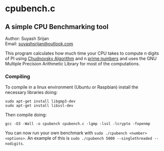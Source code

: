 # cpubench.c

## A simple CPU Benchmarking tool

Author: Suyash Srijan<br />
Email: suyashsrijan@outlook.com<br />

This program calculates how much time your CPU takes to compute n digits of PI using [Chudnovsky Algorithm](http://en.wikipedia.org/wiki/Chudnovsky_algorithm) and n [prime numbers](http://en.wikipedia.org/wiki/Prime_number)
and uses the GNU Multiple Precision Arithmetic Library for most of the computations.

### Compiling
To compile in a linux environment (Ubuntu or Raspbian) install the necessary libraries doing:
```
sudo apt-get install libgmp3-dev
sudo apt-get install libssl-dev
```

Then compile doing:
```
gcc -O3 -Wall -o cpubench cpubench.c -lgmp -lssl -lcrypto -fopenmp
```

You can now run your own benchmark with `sudo ./cpubench <number> <options>`. An example of this is `sudo ./cpubench 5000 --singlethreaded --nodigits`.

